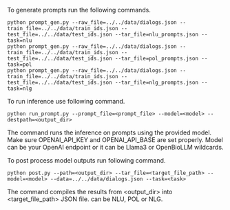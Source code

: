 To generate prompts run the following commands.
```
python prompt_gen.py --raw_file=../../data/dialogs.json --train_file=../../data/train_ids.json --test_file=../../data/test_ids.json --tar_file=nlu_prompts.json --task=nlu
python prompt_gen.py --raw_file=../../data/dialogs.json --train_file=../../data/train_ids.json --test_file=../../data/test_ids.json --tar_file=pol_prompts.json --task=pol
python prompt_gen.py --raw_file=../../data/dialogs.json --train_file=../../data/train_ids.json --test_file=../../data/test_ids.json --tar_file=nlg_prompts.json --task=nlg
```

To run inference use following command.
```
python run_prompt.py --prompt_file=<prompt_file> --model=<model> --destpath=<output_dir>
```
The command runs the inference on prompts using the provided model. Make sure OPENAI_API_KEY and OPENAI_API_BASE are set properly. Model can be your OpenAI endpoint or it can be Llama3 or OpenBioLLM wildcards.

To post process model outputs run following command.
```
python post.py --path=<output_dir> --tar_file=<target_file_path> --model=<model> --data=../../data/dialogs.json --task=<task>
```
The command compiles the results from <output_dir> into <target_file_path> JSON file. <task> can be NLU, POL or NLG.